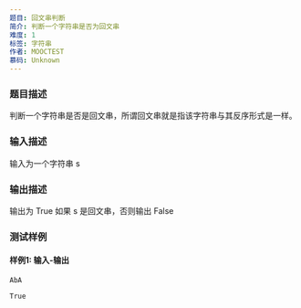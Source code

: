 ```yaml
---
题目: 回文串判断
简介: 判断一个字符串是否为回文串
难度: 1
标签: 字符串
作者: MOOCTEST
慕码: Unknown
---
```


### 题目描述

判断一个字符串是否是回文串，所谓回文串就是指该字符串与其反序形式是一样。

### 输入描述

输入为一个字符串 s

### 输出描述

输出为 True 如果 s 是回文串，否则输出 False

### 测试样例

#### 样例1: 输入-输出

```
AbA
```

```
True
```

